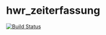 # hwr_zeiterfassung

[![Build Status](https://jenkins.nico-steinmueller.de/buildStatus/icon?job=HWR+Zeiterfassung+Backend%2Frelease)](https://jenkins.nico-steinmueller.de/job/HWR%20Zeiterfassung%20Backend/job/release/)

